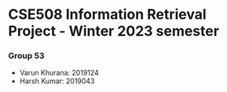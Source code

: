# CSE508 Information Retrieval Project - Winter 2023 semester

### Group 53
- Varun Khurana: 2019124
- Harsh Kumar: 2019043
